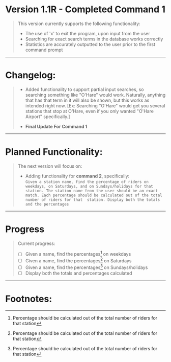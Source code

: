 # Version 1.1R - Completed Command 1

> This version currently supports the following functionality:
>
>    - The use of 'x' to exit the program, upon input from the user  
>    - Searching for exact search terms in the database works correctly  
>    - Statistics are accurately outputted to the user prior to the first command prompt

------
# Changelog:

>    - Added functionality to support partial input searches, so searching something like
>       "O'Hare" would work.  Naturally, anything that has that term in it will also be shown,
>       but this works as intended right now.  [Ex: Searching "O'Hare" would get you several
>       stations that stop at O'Hare, even if you only wanted "O'Hare Airport" specifically.]
>
>    -  **Final Update For Command 1**

------

# Planned Functionality:

> The next version will focus on:
>
>   - Adding functionality for **command 2**, specifically:  
      ```Given a station name, find the percentage of riders on weekdays, on Saturdays, and on
         Sundays/holidays for that station. The station name from the user should be an exact 
         match. Each percentage should be calculated out of the total number of riders for that 
         station. Display both the totals and the percentages```

------

# Progress

> Current progress:
>
> - [ ] Given a name, find the percentages[^1] on weekdays
> - [ ] Given a name, find the percentages[^1] on Saturdays
> - [ ] Given a name, find the percentages[^1] on Sundays/holidays
> - [ ] Display both the totals and percentages calculated

------

# Footnotes:
[^1]: Percentage should be calculated out of the total number of riders for that station